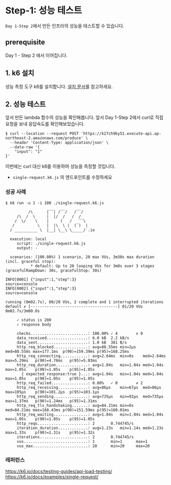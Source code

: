 # Step-1: 성능 테스트

`Day 1-Step 2`에서 만든 인프라의 성능을 테스트할 수 있습니다.

## prerequisite
Day 1 - Step 2 에서 이어집니다.

## 1. k6 설치

성능 측정 도구 k6를 설치합니다. [설치 문서](https://k6.io/docs/getting-started/installation/)를 참고하세요.

## 2. 성능 테스트

앞서 만든 lambda 함수의 성능을 확인해봅니다. 앞서 Day 1-Step 2에서 curl로 직접 요청을 보내 응답속도를 확인해보았습니다.

```
$ curl --location --request POST 'https://k27ch9by51.execute-api.ap-northeast-2.amazonaws.com/produce' \
  --header 'Content-Type: application/json' \
  --data-raw '{
    "input": "1"
}'
```


이번에는 curl 대신 k6를 이용하여 성능을 측정할 것입니다.

- `single-request.k6.js` 의 엔드포인트를 수정하세요


### 성공 사례



```shell
$ k6 run -u 1 -i 100 ./single-request.k6.js    

          /\      |‾‾| /‾‾/   /‾‾/
     /\  /  \     |  |/  /   /  /
    /  \/    \    |     (   /   ‾‾\
   /          \   |  |\  \ |  (‾)  |
  / __________ \  |__| \__\ \_____/ .io

  execution: local
     script: ./single-request.k6.js
     output: -

  scenarios: (100.00%) 1 scenario, 20 max VUs, 3m30s max duration (incl. graceful stop):
           * default: Up to 20 looping VUs for 3m0s over 3 stages (gracefulRampDown: 30s, gracefulStop: 30s)

INFO[0001] {"input":1,"step":3}                          source=console
INFO[0002] {"input":1,"step":3}                          source=console

running (0m02.7s), 00/20 VUs, 2 complete and 1 interrupted iterations
default ✗ [--------------------------------------] 01/20 VUs  0m02.7s/3m00.0s

     ✓ status is 200
     ✓ response body

     checks.........................: 100.00% ✓ 4        ✗ 0
     data_received..................: 6.0 kB  2.2 kB/s
     data_sent......................: 1.0 kB  381 B/s
     http_req_blocked...............: avg=88.55ms min=2µs   med=88.55ms max=177.1ms  p(90)=159.39ms p(95)=168.25ms
     http_req_connecting............: avg=2.64ms  min=0s    med=2.64ms  max=5.29ms   p(90)=4.76ms   p(95)=5.03ms
     http_req_duration..............: avg=1.04s   min=1.04s med=1.04s   max=1.05s    p(90)=1.05s    p(95)=1.05s
       { expected_response:true }...: avg=1.04s   min=1.04s med=1.04s   max=1.05s    p(90)=1.05s    p(95)=1.05s
     http_req_failed................: 0.00%   ✓ 0        ✗ 2
     http_req_receiving.............: avg=86µs    min=67µs  med=86µs    max=105µs    p(90)=101.2µs  p(95)=103.1µs
     http_req_sending...............: avg=735µs   min=92µs  med=735µs   max=1.37ms   p(90)=1.24ms   p(95)=1.31ms
     http_req_tls_handshaking.......: avg=84.21ms min=0s    med=84.21ms max=168.43ms p(90)=151.59ms p(95)=160.01ms
     http_req_waiting...............: avg=1.04s   min=1.04s med=1.04s   max=1.05s    p(90)=1.05s    p(95)=1.05s
     http_reqs......................: 2       0.744745/s
     iteration_duration.............: avg=1.23s   min=1.14s med=1.23s   max=1.33s    p(90)=1.31s    p(95)=1.32s
     iterations.....................: 2       0.744745/s
     vus............................: 1       min=1      max=1
     vus_max........................: 20      min=20     max=20
```

### 레퍼런스
https://k6.io/docs/testing-guides/api-load-testing/
https://k6.io/docs/examples/single-request/


